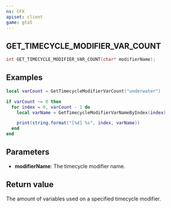 ```yaml
---
ns: CFX
apiset: client
game: gta5
---
```

## GET_TIMECYCLE_MODIFIER_VAR_COUNT

```c
int GET_TIMECYCLE_MODIFIER_VAR_COUNT(char* modifierName);
```

## Examples

```lua
local varCount = GetTimecycleModifierVarCount("underwater")

if varCount ~= 0 then
  for index = 0, varCount - 1 do
    local varName = GetTimecycleModifierVarNameByIndex(index)

    print(string.format("[%d] %s", index, varName))
  end
end
```

## Parameters
* **modifierName**: The timecycle modifier name.

## Return value
The amount of variables used on a specified timecycle modifier.
